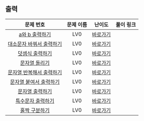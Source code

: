 ## 출력

|        문제 번호         |        문제 이름         |         난이도          |        풀이 링크         |          
| :-----: | :-----: | :-----: | :-----: |
| <a href="https://school.programmers.co.kr/learn/courses/30/lessons/181951" target="_blank">a와 b 출력하기</a> | LV0 | <a href="./solution/a와 b 출력하기.cpp">바로가기</a> |
| <a href="https://school.programmers.co.kr/learn/courses/30/lessons/181949" target="_blank">대소문자 바꿔서 출력하기</a> | LV0 | <a href="./solution/대소문자 바꿔서 출력하기.cpp">바로가기</a> |
| <a href="https://school.programmers.co.kr/learn/courses/30/lessons/181947" target="_blank">덧셈식 출력하기</a> | LV0 | <a href="./solution/덧셈식 출력하기.cpp">바로가기</a> |
| <a href="https://school.programmers.co.kr/learn/courses/30/lessons/181945" target="_blank">문자열 돌리기</a> | LV0 | <a href="./solution/문자열 돌리기.cpp">바로가기</a> |
| <a href="https://school.programmers.co.kr/learn/courses/30/lessons/181950" target="_blank">문자열 반복해서 출력하기</a> | LV0 | <a href="./solution/문자열 반복해서 출력하기.cpp">바로가기</a> |
| <a href="https://school.programmers.co.kr/learn/courses/30/lessons/181946" target="_blank">문자열 붙여서 출력하기</a> | LV0 | <a href="./solution/문자열 붙여서 출력하기.cpp">바로가기</a> |
| <a href="https://school.programmers.co.kr/learn/courses/30/lessons/181952" target="_blank">문자열 출력하기</a> | LV0 | <a href="./solution/문자열 출력하기.cpp">바로가기</a> |
| <a href="https://school.programmers.co.kr/learn/courses/30/lessons/181948" target="_blank">특수문자 출력하기</a> | LV0 | <a href="./solution/특수문자 출력하기.cpp">바로가기</a> |
| <a href="https://school.programmers.co.kr/learn/courses/30/lessons/181944" target="_blank">홀짝 구분하기</a> | LV0 | <a href="./solution/홀짝 구분하기.cpp">바로가기</a> |